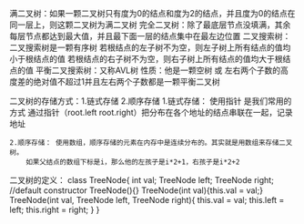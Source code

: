 满二叉树：如果一颗二叉树只有度为0的结点和度为2的结点，并且度为0的结点在同一层上，则这颗二叉树为满二叉树
完全二叉树：除了最底层节点没填满，其余每层节点都达到最大值，并且最下面一层的结点集中在最左边位置
二叉搜索树：
    二叉搜索树是一颗有序树
    若根结点的左子树不为空，则左子树上所有结点的值均小于根结点的值
    若根结点的右子树不为空，则右子树上所有结点的值均大于根结点的值
平衡二叉搜索树：又称AVL树
    性质：他是一颗空树 或 左右两个子数的高度差的绝对值不超过1并且左右两个子数都是一颗平衡二叉树

二叉树的存储方式：1.链式存储 2.顺序存储
    1.链式存储： 使用指针 是我们常用的方式 通过指针（root.left root.right）把分布在各个地址的结点串联在一起，记录地址

    2.顺序存储： 使用数组，顺序存储的元素在内存中是连续分布的。其实就是用数组来存储二叉树。
        如果父结点的数组下标是i，那么他的左孩子是i*2+1，右孩子是i*2+2

二叉树的定义：
    class TreeNode{
        int val;
        TreeNode left;
        TreeNode right;
        //default constructor
        TreeNode(){}
        TreeNode(int val){this.val = val;}
        TreeNode(int val, TreeNode left, TreeNode right){
            this.val = val;
            this.left = left;
            this.right = right;
        }
    }

    
